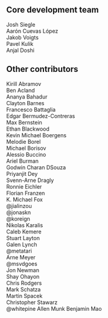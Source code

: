 ## Core development team

Josh Siegle  
Aarón Cuevas López  
Jakob Voigts   
Pavel Kulik  
Anjal Doshi  

## Other contributors

Kirill Abramov  
Ben Acland   
Ananya Bahadur  
Clayton Barnes   
Francesco Battaglia  
Edgar Bermudez-Contreras  
Max Bernstein  
Ethan Blackwood  
Kevin Michael Boergens  
Melodie Borel  
Michael Borisov  
Alessio Buccino  
Ariel Burman  
Godwin Charan DSouza  
Priyanjit Dey  
Svenn-Arne Dragly  
Ronnie Eichler  
Florian Franzen  
K. Michael Fox  
@jialinzou  
@jonaskn  
@koreign  
Nikolas Karalis  
Caleb Kemere  
Stuart Layton  
Galen Lynch  
@metatari  
Arne Meyer  
@msvdgoes  
Jon Newman  
Shay Ohayon  
Chris Rodgers  
Mark Schatza  
Martin Spacek  
Christopher Stawarz  
@whitepine
Allen Munk
Benjamin Mao






